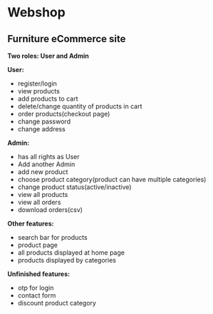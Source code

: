 # Webshop

## Furniture eCommerce site
**Two roles: User and Admin**

**User:**
- register/login
- view products
- add products to cart
- delete/change quantity of products in cart
- order products(checkout page)
- change password
- change address

**Admin:**
- has all rights as User
- Add another Admin
- add new product
- choose product category(product can have multiple categories)
- change product status(active/inactive)
- view all products
- view all orders
- download orders(csv)

**Other features:**
- search bar for products
- product page
- all products displayed at home page
- products displayed by categories

**Unfinished features:**
- otp for login
- contact form
- discount product category


